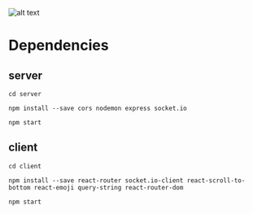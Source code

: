 ![alt text](https://github.com/[ucpritam]/[sans-meet]/blob/[main]/../../../../../../client/src/icons/sansmeet.png?raw=true)

# Dependencies
## server
```cd server```

```npm install --save cors nodemon express socket.io```

```npm start```

## client
```cd client```

```npm install --save react-router socket.io-client react-scroll-to-bottom react-emoji query-string react-router-dom```

```npm start```
